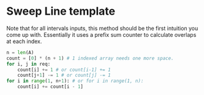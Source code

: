 # Sweep Line template

Note that for all intervals inputs, this method should be the first intuition you come up with.
Essentially it uses a prefix sum counter to calculate overlaps at each index.

``` py
n = len(A)
count = [0] * (n + 1) # 1 indexed array needs one more space.
for i, j in req:
    count[i] += 1 # or count[i-1] += 1
    count[j+1] -= 1 # or count[j] -= 1
for i in range(1, n+1): # or for i in range(1, n):
    count[i] += count[i - 1]
```
